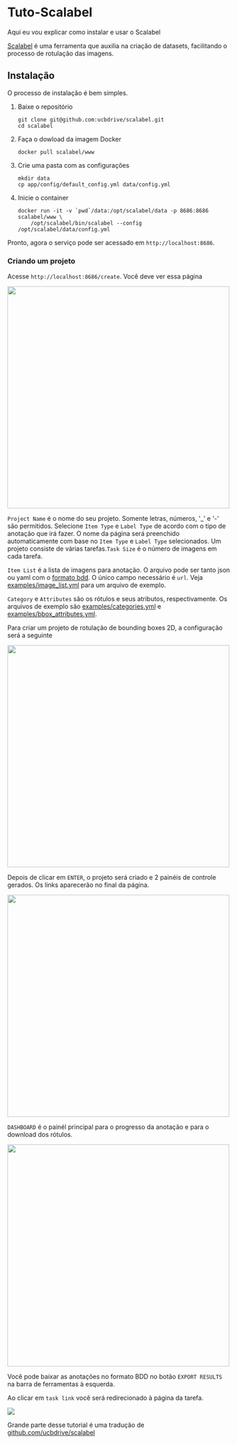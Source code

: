 # Tuto-Scalabel
Aqui eu vou explicar como instalar e usar o Scalabel

[Scalabel](https://www.scalabel.ai) é uma ferramenta que auxilia na criação de datasets, facilitando o processo de rotulação das imagens.

## Instalação

O processo de instalação é bem simples.

1. Baixe o repositório

    ```
    git clone git@github.com:ucbdrive/scalabel.git
    cd scalabel
    ```
    
2. Faça o dowload da imagem Docker
 
    ```
    docker pull scalabel/www
    ```

3. Crie uma pasta com as configurações

    ```
    mkdir data
    cp app/config/default_config.yml data/config.yml
    ```
4. Inicie o container

    ``` 
    docker run -it -v `pwd`/data:/opt/scalabel/data -p 8686:8686 scalabel/www \
        /opt/scalabel/bin/scalabel --config /opt/scalabel/data/config.yml
    ```
Pronto, agora o serviço pode ser acessado em `http://localhost:8686`.

### Criando um projeto

Acesse `http://localhost:8686/create`. Você deve ver essa página

<img src="https://www.scalabel.ai/doc/demo/readme/project-creation-blank.png" width="500px">


`Project Name` é o nome do seu projeto. Somente letras, números, '_' e '-' são permitidos.
Selecione `Item Type` e `Label Type` de acordo com o tipo de anotação que irá fazer. O nome da página será preenchido automaticamente com base no `Item Type` e `Label Type` selecionados. Um projeto consiste de várias tarefas.`Task Size` é o número de imagens em cada tarefa.

`Item List` é a lista de imagens para anotação. O arquivo pode ser tanto json ou yaml com o [formato bdd](https://github.com/ucbdrive/bdd-data/blob/master/doc/format.md). O único campo necessário é `url`. Veja [examples/image_list.yml](examples/image_list.yml) para um arquivo de exemplo. 

`Category` e `Attributes` são os rótulos e seus atributos, respectivamente. Os arquivos de exemplo são [examples/categories.yml](examples/categories.yml) e [examples/bbox_attributes.yml](examples/bbox_attributes.yml).

Para criar um projeto de rotulação de bounding boxes 2D, a configuração será a seguinte

<img src="https://www.scalabel.ai/doc/demo/readme/project-creation.png" width="500px">

Depois de clicar em `ENTER`, o projeto será criado e 2 painéis de controle gerados. Os links aparecerão no final da página.

<img src="https://www.scalabel.ai/doc/demo/readme/project-creation-after-enter.png" width="500px">

`DASHBOARD` é o painél principal para o progresso da anotação e para o download dos rótulos.

<img src="https://www.scalabel.ai/doc/demo/readme/creator-dashboard.png" width="500px">

Você pode baixar as anotações no formato BDD no botão `EXPORT RESULTS` na barra de ferramentas à esquerda.

Ao clicar em `task link` você será redirecionado à página da tarefa.

<img src="https://www.scalabel.ai/doc/demo/readme/bbox2d-interface.jpg">


Grande parte desse tutorial é uma tradução de [github.com/ucbdrive/scalabel](https://github.com/ucbdrive/scalabel)
